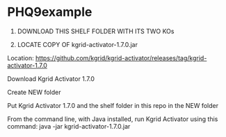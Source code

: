 # PHQ9example

1. DOWNLOAD THIS SHELF FOLDER WITH ITS TWO KOs

2. LOCATE COPY OF kgrid-activator-1.7.0.jar

Location:
https://github.com/kgrid/kgrid-activator/releases/tag/kgrid-activator-1.7.0

Download Kgrid Activator 1.7.0

Create NEW folder

Put Kgrid Activator 1.7.0 and the shelf folder in this repo in the NEW folder

From the command line, with Java installed, run Kgrid Activator using this command:
java -jar kgrid-activator-1.7.0.jar
